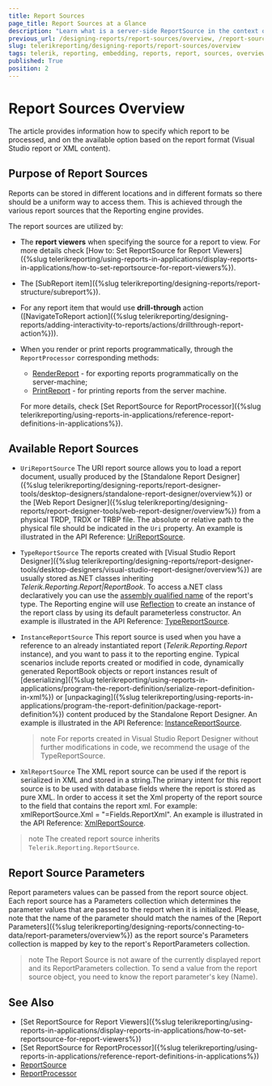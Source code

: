 ```yaml
---
title: Report Sources
page_title: Report Sources at a Glance
description: "Learn what is a server-side ReportSource in the context of Telerik Reporting and how to use it to pass report definition and parameter values to the Reporting engine."
previous_url: /designing-reports/report-sources/overview, /report-sources
slug: telerikreporting/designing-reports/report-sources/overview
tags: telerik, reporting, embedding, reports, report, sources, overview
published: True
position: 2
---
```


# Report Sources Overview

The article provides information how to specify which report to be processed, and on the available option based on the report format (Visual Studio report or XML content).

## Purpose of Report Sources

Reports can be stored in different locations and in different formats so there should be a uniform way to access them. This is achieved through the various report sources that the Reporting engine provides.

The report sources are utilized by:

* The __report viewers__ when specifying the source for a report to view. For more details check [How to: Set ReportSource for Report Viewers]({%slug telerikreporting/using-reports-in-applications/display-reports-in-applications/how-to-set-reportsource-for-report-viewers%}).
* The [SubReport item]({%slug telerikreporting/designing-reports/report-structure/subreport%}).
* For any report item that would use __drill-through__ action ([NavigateToReport action]({%slug telerikreporting/designing-reports/adding-interactivity-to-reports/actions/drillthrough-report-action%})).
* When you render or print reports programmatically, through the `ReportProcessor` corresponding methods:

	+ [RenderReport](/api/Telerik.Reporting.Processing.ReportProcessor#Telerik_Reporting_Processing_ReportProcessor_RenderReport_System_String_Telerik_Reporting_ReportSource_System_Collections_Hashtable_) - for exporting reports programmatically on the server-machine;
	+ [PrintReport](/api/Telerik.Reporting.Processing.ReportProcessor#Telerik_Reporting_Processing_ReportProcessor_PrintReport_Telerik_Reporting_ReportSource_System_Drawing_Printing_PrinterSettings_) - for printing reports from the server machine.

	For more details, check [Set ReportSource for ReportProcessor]({%slug telerikreporting/using-reports-in-applications/reference-report-definitions-in-applications%}).

## Available Report Sources

* `UriReportSource` The URI report source allows you to load a report document, usually produced by the [Standalone Report Designer]({%slug telerikreporting/designing-reports/report-designer-tools/desktop-designers/standalone-report-designer/overview%}) or the [Web Report Designer]({%slug telerikreporting/designing-reports/report-designer-tools/web-report-designer/overview%}) from a physical TRDP, TRDX or TRBP file. The absolute or relative path to the physical file should be indicated in the `Uri` property.
An example is illustrated in the API Reference: [UriReportSource](/api/Telerik.Reporting.UriReportSource).
* `TypeReportSource` The reports created with [Visual Studio Report Designer]({%slug telerikreporting/designing-reports/report-designer-tools/desktop-designers/visual-studio-report-designer/overview%}) are usually stored as.NET classes inheriting *Telerik.Reporting.Report|ReportBook*. To access a.NET class declaratively you can use the [assembly qualified name](https://learn.microsoft.com/en-us/dotnet/api/system.type.assemblyqualifiedname?view=net-7.0#System_Type_AssemblyQualifiedName) of the report's type. The Reporting engine will use [Reflection](https://learn.microsoft.com/en-us/previous-versions/visualstudio/visual-studio-2012/ms173183(v=vs.110)) to create an instance of the report class by using its default parameterless constructor. 
An example is illustrated in the API Reference: [TypeReportSource](/api/Telerik.Reporting.TypeReportSource).
* `InstanceReportSource` This report source is used when you have a reference to an already instantiated report (*Telerik.Reporting.Report* instance), and you want to pass it to the reporting engine. Typical scenarios include reports created or modified in code, dynamically generated ReportBook objects or report instances result of [deserializing]({%slug telerikreporting/using-reports-in-applications/program-the-report-definition/serialize-report-definition-in-xml%}) or [unpackaging]({%slug telerikreporting/using-reports-in-applications/program-the-report-definition/package-report-definition%}) content produced by the Standalone Report Designer.
An example is illustrated in the API Reference: [InstanceReportSource](/api/Telerik.Reporting.InstanceReportSource).

	>note For reports created in Visual Studio Report Designer without further modifications in code, we recommend the usage of the TypeReportSource.

* `XmlReportSource` The XML report source can be used if the report is serialized in XML and stored in a string.The primary intent for this report source is to be used with database fields where the report is stored as pure XML. In order to access it set the Xml property of the report source to the field that contains the report xml. For example: xmlReportSource.Xml = "=Fields.ReportXml". 
An example is illustrated in the API Reference: [XmlReportSource](/api/Telerik.Reporting.XmlReportSource).

>note The created report source inherits `Telerik.Reporting.ReportSource`.

## Report Source Parameters

Report parameters values can be passed from the report source object. Each report source has a Parameters collection which determines the parameter values that are passed to the report when it is initialized. Please, note that the name of the parameter should match the names of the [Report Parameters]({%slug telerikreporting/designing-reports/connecting-to-data/report-parameters/overview%}) as the report source's Parameters collection is mapped by key to the report's ReportParameters collection.

>note The Report Source is not aware of the currently displayed report and its ReportParameters collection. To send a value from the report source object, you need to know the report parameter's key (Name).

## See Also

* [Set ReportSource for Report Viewers]({%slug telerikreporting/using-reports-in-applications/display-reports-in-applications/how-to-set-reportsource-for-report-viewers%})
* [Set ReportSource for ReportProcessor]({%slug telerikreporting/using-reports-in-applications/reference-report-definitions-in-applications%})
* [ReportSource](/api/Telerik.Reporting.ReportSource)
* [ReportProcessor](/api/Telerik.Reporting.Processing.ReportProcessor)
